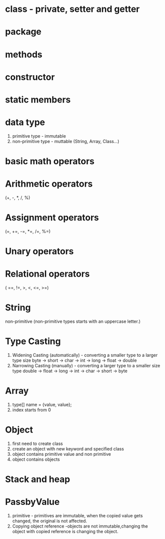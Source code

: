 # class - private, setter and getter

# package

# methods

# constructor

# static members

# data type

1. primitive type - immutable
2. non-primitive type - muttable (String, Array, Class...)

# basic math operators

# Arithmetic operators

(+, -, \*, /, %)

# Assignment operators

(=, +=, -=, \*=, /=, %=)

# Unary operators

# Relational operators

( ==, !=, >, <, <=, >=)

# String

non-primitive (non-primitive types starts with an uppercase letter.)

# Type Casting

1. Widening Casting (automatically) - converting a smaller type to a larger type size
   byte -> short -> char -> int -> long -> float -> double
2. Narrowing Casting (manually) - converting a larger type to a smaller size type
   double -> float -> long -> int -> char -> short -> byte

# Array

1. type[] name = {value, value};
2. index starts from 0

# Object

1. first need to create class
2. create an object with new keyword and specified class
3. object contains primitive value and non primitive
4. object contains objects

# Stack and heap

# PassbyValue

1. primitive - primitives are immutable, when the copied value gets changed, the original is not affected.
2. Copying object reference -objects are not immutable,changing the object with copied reference is changing the object.
